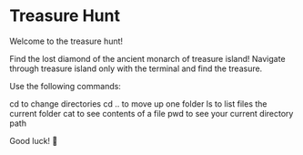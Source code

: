 # Treasure Hunt

Welcome to the treasure hunt!

Find the lost diamond of the ancient monarch of treasure island! Navigate through treasure island only with the terminal and find the treasure.

Use the following commands:

cd to change directories
cd .. to move up one folder
ls to list files the current folder
cat <filename> to see contents of a file
pwd to see your current directory path


Good luck! 💎



